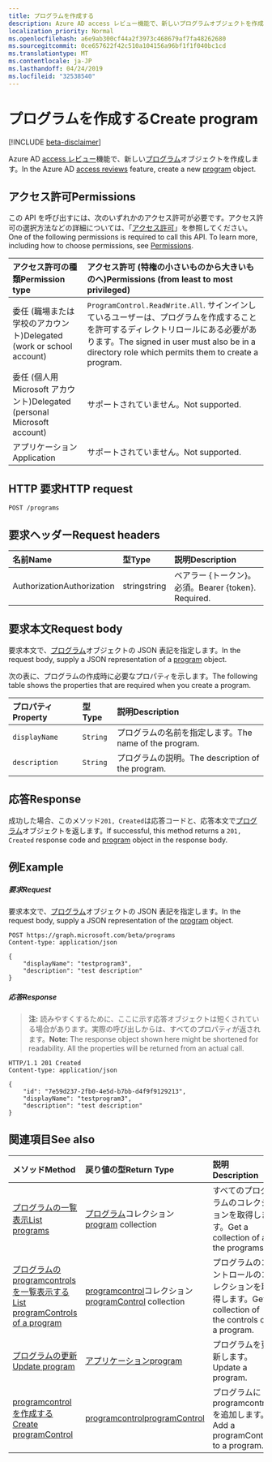 ```yaml
---
title: プログラムを作成する
description: Azure AD access レビュー機能で、新しいプログラムオブジェクトを作成します。
localization_priority: Normal
ms.openlocfilehash: a6e9ab300cf44a2f3973c468679af7fa48262680
ms.sourcegitcommit: 0ce657622f42c510a104156a96bf1f1f040bc1cd
ms.translationtype: MT
ms.contentlocale: ja-JP
ms.lasthandoff: 04/24/2019
ms.locfileid: "32538540"
---
```

# <a name="create-program"></a><span data-ttu-id="ee394-103">プログラムを作成する</span><span class="sxs-lookup"><span data-stu-id="ee394-103">Create program</span></span>

[!INCLUDE [beta-disclaimer](../../includes/beta-disclaimer.md)]

<span data-ttu-id="ee394-104">Azure AD [access レビュー](../resources/accessreviews-root.md)機能で、新しい[プログラム](../resources/program.md)オブジェクトを作成します。</span><span class="sxs-lookup"><span data-stu-id="ee394-104">In the Azure AD [access reviews](../resources/accessreviews-root.md) feature, create a new [program](../resources/program.md) object.</span></span>
## <a name="permissions"></a><span data-ttu-id="ee394-105">アクセス許可</span><span class="sxs-lookup"><span data-stu-id="ee394-105">Permissions</span></span>
<span data-ttu-id="ee394-p101">この API を呼び出すには、次のいずれかのアクセス許可が必要です。アクセス許可の選択方法などの詳細については、「[アクセス許可](/graph/permissions-reference)」を参照してください。</span><span class="sxs-lookup"><span data-stu-id="ee394-p101">One of the following permissions is required to call this API. To learn more, including how to choose permissions, see [Permissions](/graph/permissions-reference).</span></span>

|<span data-ttu-id="ee394-108">アクセス許可の種類</span><span class="sxs-lookup"><span data-stu-id="ee394-108">Permission type</span></span>                        | <span data-ttu-id="ee394-109">アクセス許可 (特権の小さいものから大きいものへ)</span><span class="sxs-lookup"><span data-stu-id="ee394-109">Permissions (from least to most privileged)</span></span>              |
|:--------------------------------------|:---------------------------------------------------------|
|<span data-ttu-id="ee394-110">委任 (職場または学校のアカウント)</span><span class="sxs-lookup"><span data-stu-id="ee394-110">Delegated (work or school account)</span></span>     | <span data-ttu-id="ee394-111">`ProgramControl.ReadWrite.All`.</span><span class="sxs-lookup"><span data-stu-id="ee394-111"></span></span>  <span data-ttu-id="ee394-112">サインインしているユーザーは、プログラムを作成することを許可するディレクトリロールにある必要があります。</span><span class="sxs-lookup"><span data-stu-id="ee394-112">The signed in user must also be in a directory role which permits them to create a program.</span></span> |
|<span data-ttu-id="ee394-113">委任 (個人用 Microsoft アカウント)</span><span class="sxs-lookup"><span data-stu-id="ee394-113">Delegated (personal Microsoft account)</span></span> | <span data-ttu-id="ee394-114">サポートされていません。</span><span class="sxs-lookup"><span data-stu-id="ee394-114">Not supported.</span></span> |
|<span data-ttu-id="ee394-115">アプリケーション</span><span class="sxs-lookup"><span data-stu-id="ee394-115">Application</span></span>                            | <span data-ttu-id="ee394-116">サポートされていません。</span><span class="sxs-lookup"><span data-stu-id="ee394-116">Not supported.</span></span> |

## <a name="http-request"></a><span data-ttu-id="ee394-117">HTTP 要求</span><span class="sxs-lookup"><span data-stu-id="ee394-117">HTTP request</span></span>
<!-- { "blockType": "ignored" } -->
```http
POST /programs
```
## <a name="request-headers"></a><span data-ttu-id="ee394-118">要求ヘッダー</span><span class="sxs-lookup"><span data-stu-id="ee394-118">Request headers</span></span>
| <span data-ttu-id="ee394-119">名前</span><span class="sxs-lookup"><span data-stu-id="ee394-119">Name</span></span>         | <span data-ttu-id="ee394-120">型</span><span class="sxs-lookup"><span data-stu-id="ee394-120">Type</span></span>        | <span data-ttu-id="ee394-121">説明</span><span class="sxs-lookup"><span data-stu-id="ee394-121">Description</span></span> |
|:-------------|:------------|:------------|
| <span data-ttu-id="ee394-122">Authorization</span><span class="sxs-lookup"><span data-stu-id="ee394-122">Authorization</span></span> | <span data-ttu-id="ee394-123">string</span><span class="sxs-lookup"><span data-stu-id="ee394-123">string</span></span> | <span data-ttu-id="ee394-p103">ベアラー \{トークン\}。必須。</span><span class="sxs-lookup"><span data-stu-id="ee394-p103">Bearer \{token\}. Required.</span></span> |

## <a name="request-body"></a><span data-ttu-id="ee394-126">要求本文</span><span class="sxs-lookup"><span data-stu-id="ee394-126">Request body</span></span>
<span data-ttu-id="ee394-127">要求本文で、[プログラム](../resources/program.md)オブジェクトの JSON 表記を指定します。</span><span class="sxs-lookup"><span data-stu-id="ee394-127">In the request body, supply a JSON representation of a [program](../resources/program.md) object.</span></span>

<span data-ttu-id="ee394-128">次の表に、プログラムの作成時に必要なプロパティを示します。</span><span class="sxs-lookup"><span data-stu-id="ee394-128">The following table shows the properties that are required when you create a program.</span></span>

| <span data-ttu-id="ee394-129">プロパティ</span><span class="sxs-lookup"><span data-stu-id="ee394-129">Property</span></span>     | <span data-ttu-id="ee394-130">型</span><span class="sxs-lookup"><span data-stu-id="ee394-130">Type</span></span>        | <span data-ttu-id="ee394-131">説明</span><span class="sxs-lookup"><span data-stu-id="ee394-131">Description</span></span> |
|:-------------|:------------|:------------|
| `displayName`               |`String`                              |  <span data-ttu-id="ee394-132">プログラムの名前を指定します。</span><span class="sxs-lookup"><span data-stu-id="ee394-132">The name of the program.</span></span>                   |
| `description`               |`String`                              |  <span data-ttu-id="ee394-133">プログラムの説明。</span><span class="sxs-lookup"><span data-stu-id="ee394-133">The description of the program.</span></span>           |


## <a name="response"></a><span data-ttu-id="ee394-134">応答</span><span class="sxs-lookup"><span data-stu-id="ee394-134">Response</span></span>
<span data-ttu-id="ee394-135">成功した場合、このメソッド`201, Created`は応答コードと、応答本文で[プログラム](../resources/program.md)オブジェクトを返します。</span><span class="sxs-lookup"><span data-stu-id="ee394-135">If successful, this method returns a `201, Created` response code and [program](../resources/program.md) object in the response body.</span></span>

## <a name="example"></a><span data-ttu-id="ee394-136">例</span><span class="sxs-lookup"><span data-stu-id="ee394-136">Example</span></span>
##### <a name="request"></a><span data-ttu-id="ee394-137">要求</span><span class="sxs-lookup"><span data-stu-id="ee394-137">Request</span></span>
<span data-ttu-id="ee394-138">要求本文で、[プログラム](../resources/program.md)オブジェクトの JSON 表記を指定します。</span><span class="sxs-lookup"><span data-stu-id="ee394-138">In the request body, supply a JSON representation of the [program](../resources/program.md) object.</span></span>

<!-- {
  "blockType": "request",
  "name": "create_program_from_programs"
}-->
```http
POST https://graph.microsoft.com/beta/programs
Content-type: application/json

{
    "displayName": "testprogram3",
    "description": "test description"
}
```

##### <a name="response"></a><span data-ttu-id="ee394-139">応答</span><span class="sxs-lookup"><span data-stu-id="ee394-139">Response</span></span>
><span data-ttu-id="ee394-p104">**注:** 読みやすくするために、ここに示す応答オブジェクトは短くされている場合があります。実際の呼び出しからは、すべてのプロパティが返されます。</span><span class="sxs-lookup"><span data-stu-id="ee394-p104">**Note:** The response object shown here might be shortened for readability. All the properties will be returned from an actual call.</span></span>
<!-- {
  "blockType": "response",
  "truncated": true,
  "@odata.type": "microsoft.graph.program"
} -->
```http
HTTP/1.1 201 Created
Content-type: application/json

{
    "id": "7e59d237-2fb0-4e5d-b7bb-d4f9f9129213",
    "displayName": "testprogram3",
    "description": "test description"
}
```

## <a name="see-also"></a><span data-ttu-id="ee394-142">関連項目</span><span class="sxs-lookup"><span data-stu-id="ee394-142">See also</span></span>

| <span data-ttu-id="ee394-143">メソッド</span><span class="sxs-lookup"><span data-stu-id="ee394-143">Method</span></span>           | <span data-ttu-id="ee394-144">戻り値の型</span><span class="sxs-lookup"><span data-stu-id="ee394-144">Return Type</span></span>    |<span data-ttu-id="ee394-145">説明</span><span class="sxs-lookup"><span data-stu-id="ee394-145">Description</span></span>|
|:---------------|:--------|:----------|
|[<span data-ttu-id="ee394-146">プログラムの一覧表示</span><span class="sxs-lookup"><span data-stu-id="ee394-146">List programs</span></span>](program-list.md) | <span data-ttu-id="ee394-147">[プログラム](../resources/program.md)コレクション</span><span class="sxs-lookup"><span data-stu-id="ee394-147">[program](../resources/program.md) collection</span></span>|  <span data-ttu-id="ee394-148">すべてのプログラムのコレクションを取得します。</span><span class="sxs-lookup"><span data-stu-id="ee394-148">Get a collection of all the programs.</span></span>|
|[<span data-ttu-id="ee394-149">プログラムの programcontrols を一覧表示する</span><span class="sxs-lookup"><span data-stu-id="ee394-149">List programControls of a program</span></span>](program-listcontrols.md) |     <span data-ttu-id="ee394-150">[programcontrol](../resources/programcontrol.md)コレクション</span><span class="sxs-lookup"><span data-stu-id="ee394-150">[programControl](../resources/programcontrol.md) collection</span></span>|    <span data-ttu-id="ee394-151">プログラムのコントロールのコレクションを取得します。</span><span class="sxs-lookup"><span data-stu-id="ee394-151">Get a collection of the controls of a program.</span></span>|
|[<span data-ttu-id="ee394-152">プログラムの更新</span><span class="sxs-lookup"><span data-stu-id="ee394-152">Update program</span></span>](program-update.md) |  [<span data-ttu-id="ee394-153">アプリケーション</span><span class="sxs-lookup"><span data-stu-id="ee394-153">program</span></span>](../resources/program.md)| <span data-ttu-id="ee394-154">プログラムを更新します。</span><span class="sxs-lookup"><span data-stu-id="ee394-154">Update a program.</span></span>|
|[<span data-ttu-id="ee394-155">programcontrol を作成する</span><span class="sxs-lookup"><span data-stu-id="ee394-155">Create programControl</span></span>](programcontrol-create.md) |        [<span data-ttu-id="ee394-156">programcontrol</span><span class="sxs-lookup"><span data-stu-id="ee394-156">programControl</span></span>](../resources/programcontrol.md)    |   <span data-ttu-id="ee394-157">プログラムに programcontrol を追加します。</span><span class="sxs-lookup"><span data-stu-id="ee394-157">Add a programControl to a program.</span></span>|

<!--
{
  "type": "#page.annotation",
  "description": "Create program",
  "keywords": "",
  "section": "documentation",
  "tocPath": "",
  "suppressions": [
    "Error: /api-reference/beta/api/program-create.md:\r\n      Exception processing links.\r\n    System.ArgumentException: Link Definition was null. Link text: !INCLUDE [beta-disclaimer](../../includes/beta-disclaimer.md)\r\n      at ApiDoctor.Validation.DocFile.get_LinkDestinations()\r\n      at ApiDoctor.Validation.DocSet.ValidateLinks(Boolean includeWarnings, String[] relativePathForFiles, IssueLogger issues, Boolean requireFilenameCaseMatch, Boolean printOrphanedFiles)"
  ]
}
-->

